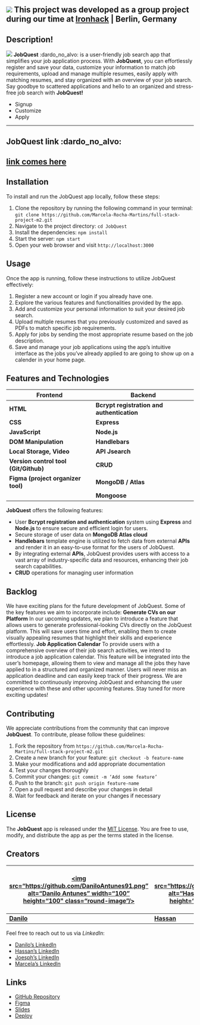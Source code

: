 ![](https://hackmd.io/_uploads/H1eF_mmYh.png)
This project was developed as a group project during our time at [Ironhack](https://www.ironhack.com/) | Berlin, Germany
---------
## Description!
![](https://hackmd.io/_uploads/Hk_Gr7XFh.png)
**JobQuest** :dardo_no_alvo: is a user-friendly job search app that simplifies your job application process. With **JobQuest**, you can effortlessly register and save your data, customize your information to match job requirements, upload and manage multiple resumes, easily apply with matching resumes, and stay organized with an overview of your job search. Say goodbye to scattered applications and hello to an organized and stress-free job search with **JobQuest!**
- Signup
- Customize
- Apply
-------
## JobQuest link :dardo_no_alvo:
[**link comes here**](https://github.com/your-username/JobQuest)
------
## Installation
To install and run the JobQuest app locally, follow these steps:
1. Clone the repository by running the following command in your terminal:
`git clone https://github.com/Marcela-Rocha-Martins/full-stack-project-m2.git`
3. Navigate to the project directory: `cd JobQuest`
4. Install the dependencies: `npm install`
5. Start the server: `npm start`
6. Open your web browser and visit `http://localhost:3000`
## Usage
Once the app is running, follow these instructions to utilize JobQuest effectively:
1. Register a new account or login if you already have one.
2. Explore the various features and functionalities provided by the app.
3. Add and customize your personal information to suit your desired job search.
4. Upload multiple resumes that you previously customized and saved as PDFs to match specific job requirements.
5. Apply for jobs by sending the most appropriate resume based on the job description.
6. Save and manage your job applications using the app’s intuitive interface as the jobs you’ve already applied to are going to show up on a calender in your home page.
## Features and Technologies
| Frontend        |  Backend      |
|--------------   |---------------|
|    **HTML**     | **Bcrypt registration and authentication**|
|  **CSS**        | **Express**   |
| **JavaScript**  | **Node.js**   |
|**DOM Manipulation**| **Handlebars**|
|**Local Storage, Video**  |  **API Jsearch**     |
|**Version control tool (Git/Github)** |  **CRUD**     |
|**Figma (project organizer tool)**| **MongoDB / Atlas**|
|                 |**Mongoose** |
**JobQuest** offers the following features:
- User **Bcrypt registration and authentication** system using **Express** and **Node.js** to ensure secure and efficient login for users.
- Secure storage of user data on **MongoDB Atlas cloud**
- **Handlebars** template engine is utilized to fetch data from external **APIs** and render it in an easy-to-use format for the users of JobQuest.
- By integrating external **APIs**, JobQuest provides users with access to a vast array of industry-specific data and resources, enhancing their job search capabilities.
- **CRUD** operations for managing user information
## Backlog
We have exciting plans for the future development of JobQuest. Some of the key features we aim to incorporate include:
**Generate CVs on our Platform**
In our upcoming updates, we plan to introduce a feature that allows users to generate professional-looking CVs directly on the JobQuest platform. This will save users time and effort, enabling them to create visually appealing resumes that highlight their skills and experience effortlessly.
**Job Application Calendar**
To provide users with a comprehensive overview of their job search activities, we intend to introduce a job application calendar. This feature will be integrated into the user’s homepage, allowing them to view and manage all the jobs they have applied to in a structured and organized manner. Users will never miss an application deadline and can easily keep track of their progress.
We are committed to continuously improving JobQuest and enhancing the user experience with these and other upcoming features. Stay tuned for more exciting updates!
## Contributing
We appreciate contributions from the community that can improve **JobQuest**. To contribute, please follow these guidelines:
1. Fork the repository from `https://github.com/Marcela-Rocha-Martins/full-stack-project-m2.git`
2. Create a new branch for your feature: `git checkout -b feature-name`
3. Make your modifications and add appropriate documentation
4. Test your changes thoroughly
5. Commit your changes: `git commit -m ‘Add some feature’`
6. Push to the branch: `git push origin feature-name`
7. Open a pull request and describe your changes in detail
8. Wait for feedback and iterate on your changes if necessary
## License
The **JobQuest** app is released under the [MIT License](https://opensource.org/licenses/MIT). You are free to use, modify, and distribute the app as per the terms stated in the license.
## Creators
<style>
.round-image {
  border-radius: 50%;
}
</style>
| [<img src=“https://github.com/DaniloAntunes91.png” alt=“Danilo Antunes” width=“100” height=“100" class=“round-image”/>](https://github.com/DaniloAntunes91) | [<img src=“https://github.com/HassanAbouSaada.png” alt=“Hassan Abou Saada” width=“100" height=“100” class=“round-image” />](https://github.com/HassanAbouSaada) | [<img src=“https://github.com/josephsegbefia.png” alt=“Joseph Segbefia” width=“100” height=“100" class=“round-image”/>](https://github.com/josephsegbefia) | [<img src=“https://github.com/Marcela-Rocha-Martins.png” alt=“Marcela Rocha Martins” width=“100" height=“100” class=“round-image” />](https://github.com/Marcela-Rocha-Martins) |
| --- | --- | --- | --- |
|  [**Danilo**](https://github.com/DaniloAntunes91)  | [**Hassan**](https://github.com/HassanAbouSaada)  | [**Joseph**](https://github.com/josephsegbefia)  | [**Marcela**](https://github.com/Marcela-Rocha-Martins)   |
Feel free to reach out to us via *LinkedIn*:
- [Danilo’s LinkedIn](https://www.linkedin.com/in/danilo-antunes-49994392)
- [Hassan’s LinkedIn](https://www.linkedin.com/in/hassan-a-ab49a4258)
- [Joesph’s LinkedIn](https://gh.linkedin.com/in/joseph-segbefia-308a1277)
- [Marcela’s LinkedIn](https://www.linkedin.com/in/marcelarochamartins/)
## Links
* [GitHub Repository](https://github.com/your-username/JobQuest)
* [Figma](https://www.figma.com/file/DVljAjhSAt7OuCMJwCrv6G/Full-Stack-Project?type=whiteboard&node-id=0-1)
* [Slides](https://docs.google.com/presentation/d/181mQ-DjwHSP6YqDmzOZ4QNT_ka3cnLv1DsH_pnvBggQ/edit#slide=id.g257b903105d_0_7)
 * [Deploy](https://docs.google.com/presentation/d/181mQ-DjwHSP6YqDmzOZ4QNT_ka3cnLv1DsH_pnvBggQ/edit#slide=id.g257b903105d_0_7)
